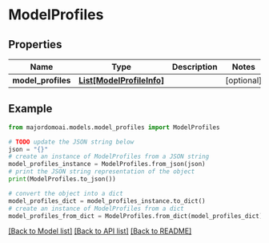 # ModelProfiles


## Properties

Name | Type | Description | Notes
------------ | ------------- | ------------- | -------------
**model_profiles** | [**List[ModelProfileInfo]**](ModelProfileInfo.md) |  | [optional] 

## Example

```python
from majordomoai.models.model_profiles import ModelProfiles

# TODO update the JSON string below
json = "{}"
# create an instance of ModelProfiles from a JSON string
model_profiles_instance = ModelProfiles.from_json(json)
# print the JSON string representation of the object
print(ModelProfiles.to_json())

# convert the object into a dict
model_profiles_dict = model_profiles_instance.to_dict()
# create an instance of ModelProfiles from a dict
model_profiles_from_dict = ModelProfiles.from_dict(model_profiles_dict)
```
[[Back to Model list]](../README.md#documentation-for-models) [[Back to API list]](../README.md#documentation-for-api-endpoints) [[Back to README]](../README.md)


